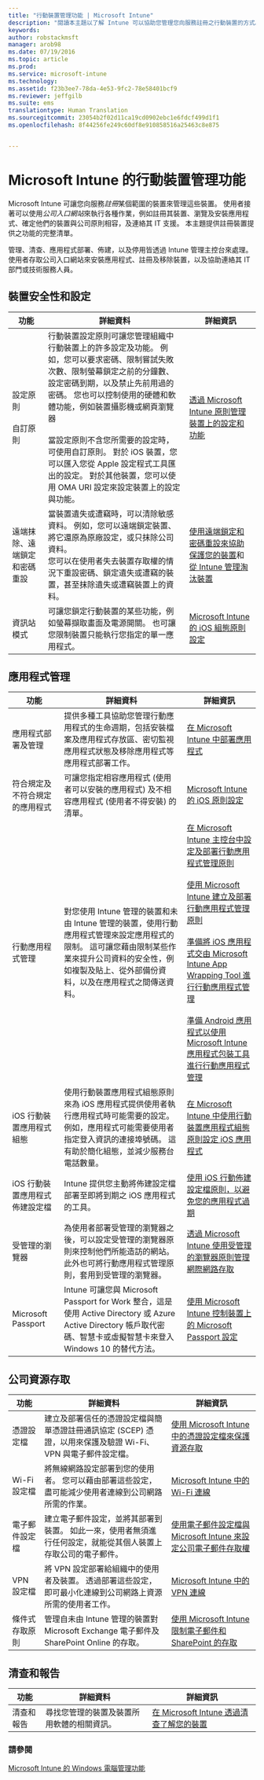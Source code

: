 ```yaml
---
title: "行動裝置管理功能 | Microsoft Intune"
description: "閱讀本主題以了解 Intune 可以協助您管理您向服務註冊之行動裝置的方式。"
keywords: 
author: robstackmsft
manager: arob98
ms.date: 07/19/2016
ms.topic: article
ms.prod: 
ms.service: microsoft-intune
ms.technology: 
ms.assetid: f23b3ee7-78da-4e53-9fc2-78e58401bcf9
ms.reviewer: jeffgilb
ms.suite: ems
translationtype: Human Translation
ms.sourcegitcommit: 23054b2f02d11ca19cd0902ebc1e6fdcf499d1f1
ms.openlocfilehash: 8f44256fe249c60df8e910858516a25463c8e875


---
```

# Microsoft Intune 的行動裝置管理功能

Microsoft Intune 可讓您向服務*註冊*某個範圍的裝置來管理這些裝置。 使用者接著可以使用*公司入口網站*來執行各種作業，例如註冊其裝置、瀏覽及安裝應用程式、確定他們的裝置與公司原則相容，及連絡其 IT 支援。
本主題提供註冊裝置提供之功能的完整清單。

管理、清查、應用程式部署、佈建，以及停用皆透過 Intune 管理主控台來處理。 使用者存取公司入口網站來安裝應用程式、註冊及移除裝置，以及協助連絡其 IT 部門或技術服務人員。



## 裝置安全性和設定

|功能|詳細資料|詳細資訊|
|--------------|-----------|--------------------|
|設定原則<br><br>自訂原則|行動裝置設定原則可讓您管理組織中行動裝置上的許多設定及功能。 例如，您可以要求密碼、限制嘗試失敗次數、限制螢幕鎖定之前的分鐘數、設定密碼到期，以及禁止先前用過的密碼。 您也可以控制使用的硬體和軟體功能，例如裝置攝影機或網頁瀏覽器<br><br>當設定原則不含您所需要的設定時，可使用自訂原則。 對於 iOS 裝置，您可以匯入您從 Apple 設定程式工具匯出的設定。 對於其他裝置，您可以使用 OMA URI 設定來設定裝置上的設定與功能。|[透過 Microsoft Intune 原則管理裝置上的設定和功能](/intune/deploy-use/manage-settings-and-features-on-your-devices-with-microsoft-intune-policies)<br />|
|遠端抹除、遠端鎖定和密碼重設|當裝置遺失或遭竊時，可以清除敏感資料。 例如，您可以遠端鎖定裝置、將它還原為原廠設定，或只抹除公司資料。<br>您可以在使用者失去裝置存取權的情況下重設密碼、鎖定遺失或遭竊的裝置，甚至抹除遺失或遭竊裝置上的資料。|[使用遠端鎖定和密碼重設來協助保護您的裝置](/intune/deploy-use/use-remote-lock-and-passcode-reset-in-microsoft-intune)和[從 Intune 管理淘汰裝置](/intune/deploy-use/retire-devices-from-microsoft-intune-management)|
|資訊站模式|可讓您鎖定行動裝置的某些功能，例如螢幕擷取畫面及電源開關。 也可讓您限制裝置只能執行您指定的單一應用程式。|[Microsoft Intune 的 iOS 組態原則設定](/intune/deploy-use/ios-policy-settings-in-microsoft-intune)|

## 應用程式管理

|功能|詳細資料|詳細資訊|
|--------------|-----------|--------------------|
|應用程式部署及管理|提供多種工具協助您管理行動應用程式的生命週期，包括安裝檔案及應用程式存放區、密切監視應用程式狀態及移除應用程式等應用程式部署工作。|[在 Microsoft Intune 中部署應用程式](/intune/deploy-use/deploy-apps)|
|符合規定及不符合規定的應用程式|可讓您指定相容應用程式 (使用者可以安裝的應用程式) 及不相容應用程式 (使用者不得安裝) 的清單。|[Microsoft Intune 的 iOS 原則設定](/intune/deploy-use/ios-policy-settings-in-microsoft-intune)|
|行動應用程式管理|對您使用 Intune 管理的裝置和未由 Intune 管理的裝置，使用行動應用程式管理來設定應用程式的限制。 這可讓您藉由限制某些作業來提升公司資料的安全性，例如複製及貼上、從外部備份資料，以及在應用程式之間傳送資料。|[在 Microsoft Intune 主控台中設定及部署行動應用程式管理原則](/intune/deploy-use/configure-and-deploy-mobile-application-management-policies-in-the-microsoft-intune-console)<br><br>[使用 Microsoft Intune 建立及部署行動應用程式管理原則](/intune/deploy-use/create-and-deploy-mobile-app-management-policies-with-microsoft-intune)<br /><br />[準備將 iOS 應用程式交由 Microsoft Intune App Wrapping Tool 進行行動應用程式管理](/intune/deploy-use/prepare-ios-apps-for-mobile-application-management-with-the-microsoft-intune-app-wrapping-tool)<br /><br />[準備 Android 應用程式以使用 Microsoft Intune 應用程式包裝工具進行行動應用程式管理](/intune/deploy-use/prepare-android-apps-for-mobile-application-management-with-the-microsoft-intune-app-wrapping-tool)|
|iOS 行動裝置應用程式組態|使用行動裝置應用程式組態原則來為 iOS 應用程式提供使用者執行應用程式時可能需要的設定。 例如，應用程式可能需要使用者指定登入資訊的連接埠號碼。 這有助於簡化組態，並減少服務台電話數量。|[在 Microsoft Intune 中使用行動裝置應用程式組態原則設定 iOS 應用程式](/intune/deploy-use/configure-ios-apps-with-mobile-app-configuration-policies-in-microsoft-intune)|
|iOS 行動裝置應用程式佈建設定檔|Intune 提供您主動將佈建設定檔部署至即將到期之 iOS 應用程式的工具。|[使用 iOS 行動佈建設定檔原則，以避免您的應用程式過期](/intune/deploy-use/ios-mobile-app-provisioning-profiles)|
|受管理的瀏覽器|為使用者部署受管理的瀏覽器之後，可以設定受管理的瀏覽器原則來控制他們所能造訪的網站。 此外也可將行動應用程式管理原則，套用到受管理的瀏覽器。|[透過 Microsoft Intune 使用受管理的瀏覽器原則管理網際網路存取](/intune/deploy-use/manage-internet-access-using-managed-browser-policies)|
|Microsoft Passport|Intune 可讓您與 Microsoft Passport for Work 整合，這是使用 Active Directory 或 Azure Active Directory 帳戶取代密碼、智慧卡或虛擬智慧卡來登入 Windows 10 的替代方法。|[使用 Microsoft Intune 控制裝置上的 Microsoft Passport 設定](/intune/deploy-use/control-microsoft-passport-settings-on-devices-with-microsoft-intune)|

## 公司資源存取

|功能|詳細資料|詳細資訊|
|--------------|-----------|--------------------|
|憑證設定檔|建立及部署信任的憑證設定檔與簡單憑證註冊通訊協定 (SCEP) 憑證，以用來保護及驗證 Wi-Fi、VPN 與電子郵件設定檔。|[使用 Microsoft Intune 中的憑證設定檔來保護資源存取](/intune/deploy-use/secure-resource-access-with-certificate-profiles)|
|Wi-Fi 設定檔|將無線網路設定部署到您的使用者。 您可以藉由部署這些設定，盡可能減少使用者連線到公司網路所需的作業。|[Microsoft Intune 中的 Wi-Fi 連線](/intune/deploy-use/wi-fi-connections-in-microsoft-intune)|
|電子郵件設定檔|建立電子郵件設定，並將其部署到裝置。 如此一來，使用者無須進行任何設定，就能從其個人裝置上存取公司的電子郵件。|[使用電子郵件設定檔與 Microsoft Intune 來設定公司電子郵件存取權](/intune/deploy-use/configure-access-to-corporate-email-using-email-profiles-with-microsoft-intune)|
|VPN 設定檔|將 VPN 設定部署給組織中的使用者及裝置。 透過部署這些設定，即可最小化連線到公司網路上資源所需的使用者工作。|[Microsoft Intune 中的 VPN 連線](/intune/deploy-use/vpn-connections-in-microsoft-intune)|
|條件式存取原則|管理自未由 Intune 管理的裝置對 Microsoft Exchange 電子郵件及 SharePoint Online 的存取。|[使用 Microsoft Intune 限制電子郵件和 SharePoint 的存取](/intune/deploy-use/restrict-access-to-email-and-o365-services-with-microsoft-intune)|

## 清查和報告

|功能|詳細資料|詳細資訊|
|--------------|-----------|--------------------|
|清查和報告|尋找您管理的裝置及裝置所用軟體的相關資訊。|[在 Microsoft Intune 透過清查了解您的裝置](/intune/deploy-use/understand-your-devices-with-inventory-in-microsoft-intune)|


### 請參閱
[Microsoft Intune 的 Windows 電腦管理功能](windows-pc-management-capabilities-in-microsoft-intune.md)



<!--HONumber=Jul16_HO3-->


